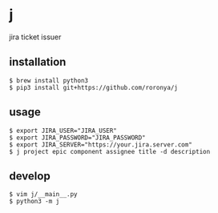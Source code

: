 # j
jira ticket issuer

## installation

```shell
$ brew install python3
$ pip3 install git+https://github.com/roronya/j
```

## usage

```shell
$ export JIRA_USER="JIRA_USER"
$ export JIRA_PASSWORD="JIRA_PASSWORD"
$ export JIRA_SERVER="https://your.jira.server.com"
$ j project epic component assignee title -d description
```

## develop

```shell
$ vim j/__main__.py
$ python3 -m j
```